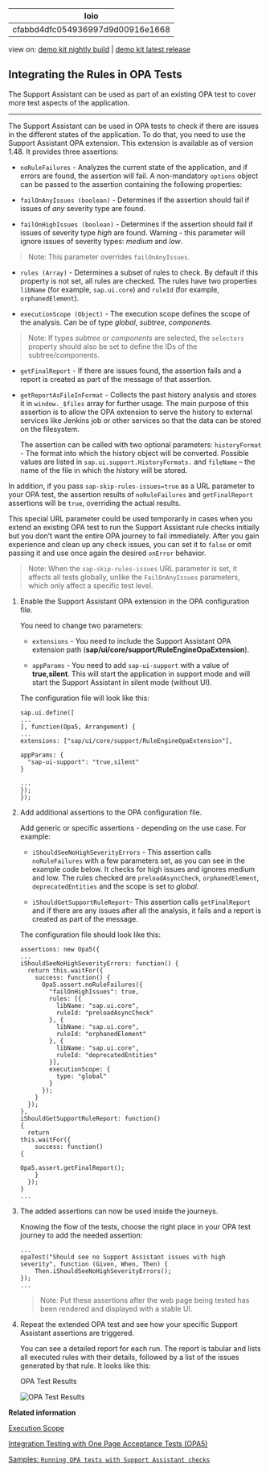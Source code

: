 <!-- loiocfabbd4dfc054936997d9d00916e1668 -->

| loio |
| -----|
| cfabbd4dfc054936997d9d00916e1668 |

<div id="loio">

view on: [demo kit nightly build](https://openui5nightly.hana.ondemand.com/#/topic/cfabbd4dfc054936997d9d00916e1668) | [demo kit latest release](https://openui5.hana.ondemand.com/#/topic/cfabbd4dfc054936997d9d00916e1668)</div>

## Integrating the Rules in OPA Tests

The Support Assistant can be used as part of an existing OPA test to cover more test aspects of the application.

***

The Support Assistant can be used in OPA tests to check if there are issues in the different states of the application. To do that, you need to use the Support Assistant OPA extension. This extension is available as of version 1.48. It provides three assertions:

-   `noRuleFailures` - Analyzes the current state of the application, and if errors are found, the assertion will fail. A non-mandatory `options` object can be passed to the assertion containing the following properties:

-   `failOnAnyIssues (boolean)` - Determines if the assertion should fail if issues of *any* severity type are found.

-   `failOnHighIssues (boolean)` - Determines if the assertion should fail if issues of severity type *high* are found. Warning - this parameter will ignore issues of severity types: *medium* and *low*.

> Note:
> This parameter overrides `failOnAnyIssues`.
> 
> 

-   `rules (Array)` - Determines a subset of rules to check. By default if this property is not set, all rules are checked. The rules have two properties `libName` \(for example, `sap.ui.core`\) and `ruleId` \(for example, `orphanedElement`\).

-   `executionScope (Object)` - The execution scope defines the scope of the analysis. Can be of type *global*, *subtree*, *components*.

> Note:
> If types *subtree* or *components* are selected, the `selectors` property should also be set to define the IDs of the subtree/components.
> 
> 

-   `getFinalReport` - If there are issues found, the assertion fails and a report is created as part of the message of that assertion.

-   `getReportAsFileInFormat` - Collects the past history analysis and stores it in `window._$files` array for further usage. The main purpose of this assertion is to allow the OPA extension to serve the history to external services like Jenkins job or other services so that the data can be stored on the filesystem.

    The assertion can be called with two optional parameters: `historyFormat` - The format into which the history object will be converted. Possible values are listed in `sap.ui.support.HistoryFormats.` and `fileName` – the name of the file in which the history will be stored.


In addition, if you pass `sap-skip-rules-issues=true` as a URL parameter to your OPA test, the assertion results of `noRuleFailures` and `getFinalReport` assertions will be `true`, overriding the actual results.

This special URL parameter could be used temporarily in cases when you extend an existing OPA test to run the Support Assistant rule checks initially but you don’t want the entire OPA journey to fail immediately. After you gain experience and clean up any check issues, you can set it to `false` or omit passing it and use once again the desired `onError` behavior.

> Note:
> When the `sap-skip-rules-issues` URL parameter is set, it affects all tests globally, unlike the `FailOnAnyIssues` parameters, which only affect a specific test level.
> 
> 

1.  Enable the Support Assistant OPA extension in the OPA configuration file.

    You need to change two parameters:

    -   `extensions` - You need to include the Support Assistant OPA extension path \(**sap/ui/core/support/RuleEngineOpaExtension**\).

    -   `appParams` - You need to add `sap-ui-support` with a value of **true,silent**. This will start the application in support mode and will start the Support Assistant in silent mode \(without UI\).

    The configuration file will look like this:

    ```
    sap.ui.define([
    ...
    ], function(Opa5, Arrangement) {
    ...
    extensions: ["sap/ui/core/support/RuleEngineOpaExtension"],
    
    appParams: {
      "sap-ui-support": "true,silent"
    }
    
    ...
    });
    });
    
    ```

2.  Add additional assertions to the OPA configuration file.

    Add generic or specific assertions - depending on the use case. For example:

    -   `iShouldSeeNoHighSeverityErrors` - This assertion calls `noRuleFailures` with a few parameters set, as you can see in the example code below. It checks for high issues and ignores medium and low. The rules checked are `preloadAsyncCheck`, `orphanedElement`, `deprecatedEntities` and the scope is set to *global*.

    -   `iShouldGetSupportRuleReport`- This assertion calls `getFinalReport` and if there are any issues after all the analysis, it fails and a report is created as part of the message.

    The configuration file should look like this:

    ```
    assertions: new Opa5({
    ...
    iShouldSeeNoHighSeverityErrors: function() {
      return this.waitFor({
        success: function() {
          Opa5.assert.noRuleFailures({
            "failOnHighIssues": true,
            rules: [{
              libName: "sap.ui.core",
              ruleId: "preloadAsyncCheck"
            }, {
              libName: "sap.ui.core",
              ruleId: "orphanedElement"
            }, {
              libName: "sap.ui.core",
              ruleId: "deprecatedEntities"
            }],
            executionScope: {
              type: "global"
            }
          });
        }
      });
    },
    iShouldGetSupportRuleReport: function() {                                                       
      return this.waitFor({                                                                     
        success: function() {                                                                                   
          Opa5.assert.getFinalReport();                                                                     
        }                                                       
      });                                         
    }
    ...
    
    ```

3.  The added assertions can now be used inside the journeys.

    Knowing the flow of the tests, choose the right place in your OPA test journey to add the needed assertion:

    ```
    ...
    opaTest("Should see no Support Assistant issues with high severity", function (Given, When, Then) {
    	Then.iShouldSeeNoHighSeverityErrors();
    });
    ...
    
    ```

    > Note:
    > Put these assertions after the web page being tested has been rendered and displayed with a stable UI.
    > 
    > 

4.  Repeat the extended OPA test and see how your specific Support Assistant assertions are triggered.

    You can see a detailed report for each run. The report is tabular and lists all executed rules with their details, followed by a list of the issues generated by that rule. It looks like this:

       
      
    OPA Test Results<a name="loiocfabbd4dfc054936997d9d00916e1668__fig_wq5_lm1_k1b"/>

     ![](loio2d0db1687d01471095d520ccdcce6d68_HiRes.png "OPA Test Results") 


**Related information**  


[Execution Scope](Execution_Scope_e15067d.md)

[Integration Testing with One Page Acceptance Tests \(OPA5\)](Integration_Testing_with_One_Page_Acceptance_Tests_(OPA5)_2696ab5.md)

[Samples: `Running OPA tests with Support Assistant checks`](https://openui5.hana.ondemand.com/explored.html#/sample/sap.ui.core.sample.OpaWithSupportAssistant/preview)

